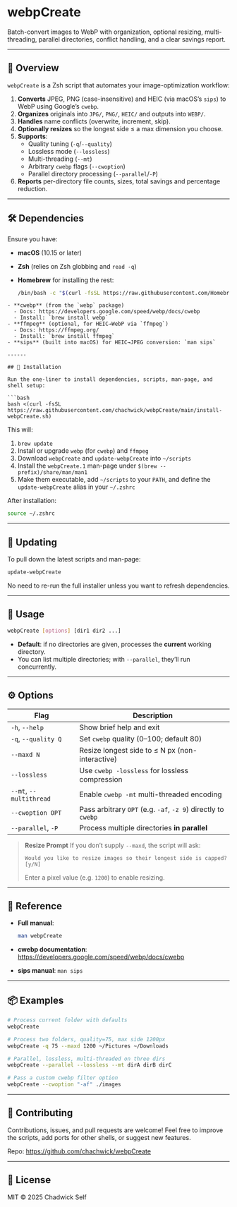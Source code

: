 # webpCreate

Batch-convert images to WebP with organization, optional resizing, multi-threading, parallel directories, conflict handling, and a clear savings report.

---

## 📖 Overview

`webpCreate` is a Zsh script that automates your image-optimization workflow:

1. **Converts** JPEG, PNG (case-insensitive) and HEIC (via macOS’s `sips`) to WebP using Google’s `cwebp`.  
2. **Organizes** originals into `JPG/`, `PNG/`, `HEIC/` and outputs into `WEBP/`.  
3. **Handles** name conflicts (overwrite, increment, skip).  
4. **Optionally resizes** so the longest side ≤ a max dimension you choose.  
5. **Supports**:  
   - Quality tuning (`-q`/`--quality`)  
   - Lossless mode (`--lossless`)  
   - Multi-threading (`--mt`)  
   - Arbitrary `cwebp` flags (`--cwoption`)  
   - Parallel directory processing (`--parallel`/`-P`)  
6. **Reports** per-directory file counts, sizes, total savings and percentage reduction.

---

## 🛠️ Dependencies

Ensure you have:

- **macOS** (10.15 or later)  

- **Zsh** (relies on Zsh globbing and `read -q`)  

- **Homebrew** for installing the rest:

  ```bash
  /bin/bash -c "$(curl -fsSL https://raw.githubusercontent.com/Homebrew/install/HEAD/install.sh)"
  ```

```
- **cwebp** (from the `webp` package)
  - Docs: https://developers.google.com/speed/webp/docs/cwebp
  - Install: `brew install webp`
- **ffmpeg** (optional, for HEIC→WebP via `ffmpeg`)
  - Docs: https://ffmpeg.org/
  - Install: `brew install ffmpeg`
- **sips** (built into macOS) for HEIC→JPEG conversion: `man sips`

------

## 🚀 Installation

Run the one-liner to install dependencies, scripts, man-page, and shell setup:

```bash
bash <(curl -fsSL https://raw.githubusercontent.com/chachwick/webpCreate/main/install-webpCreate.sh)
```

This will:

1. `brew update`
2. Install or upgrade `webp` (for `cwebp`) and `ffmpeg`
3. Download `webpCreate` and `update-webpCreate` into `~/scripts`
4. Install the `webpCreate.1` man-page under `$(brew --prefix)/share/man/man1`
5. Make them executable, add `~/scripts` to your `PATH`, and define the `update-webpCreate` alias in your `~/.zshrc`

After installation:

```bash
source ~/.zshrc
```

------

## 🔄 Updating

To pull down the latest scripts and man-page:

```bash
update-webpCreate
```

No need to re-run the full installer unless you want to refresh dependencies.

------

## 📂 Usage

```bash
webpCreate [options] [dir1 dir2 ...]
```

- **Default**: if no directories are given, processes the **current** working directory.
- You can list multiple directories; with `--parallel`, they’ll run concurrently.

------

## ⚙️ Options

| Flag                    | Description                                                  |
| ----------------------- | ------------------------------------------------------------ |
| `-h`, `--help`          | Show brief help and exit                                     |
| `-q`, `--quality Q`     | Set `cwebp` quality (0–100; default 80)                      |
| `--maxd N`              | Resize longest side to ≤ N px (non-interactive)              |
| `--lossless`            | Use `cwebp -lossless` for lossless compression               |
| `--mt`, `--multithread` | Enable `cwebp -mt` multi-threaded encoding                   |
| `--cwoption OPT`        | Pass arbitrary `OPT` (e.g. `-af`, `-z 9`) directly to `cwebp` |
| `--parallel`, `-P`      | Process multiple directories **in parallel**                 |

> **Resize Prompt**
> If you don’t supply `--maxd`, the script will ask:
>
> ```
> Would you like to resize images so their longest side is capped? [y/N]
> ```
>
> Enter a pixel value (e.g. `1200`) to enable resizing.

------

## 🔗 Reference

- **Full manual**:

  ```bash
  man webpCreate
  ```

- **cwebp documentation**: https://developers.google.com/speed/webp/docs/cwebp

- **sips manual**: `man sips`

------

## 📦 Examples

```bash
# Process current folder with defaults
webpCreate

# Process two folders, quality=75, max side 1200px
webpCreate -q 75 --maxd 1200 ~/Pictures ~/Downloads

# Parallel, lossless, multi-threaded on three dirs
webpCreate --parallel --lossless --mt dirA dirB dirC

# Pass a custom cwebp filter option
webpCreate --cwoption "-af" ./images
```

------

## 🤝 Contributing

Contributions, issues, and pull requests are welcome!
Feel free to improve the scripts, add ports for other shells, or suggest new features.

Repo: https://github.com/chachwick/webpCreate

------

## 📄 License

MIT © 2025 Chadwick Self
